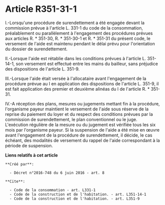 # Article R351-31-1

I.-Lorsqu'une procédure de surendettement a été engagée devant la commission prévue à l'article L. 331-1 du code de la
consommation, préalablement ou parallèlement à l'engagement des procédures prévues aux articles R. * 351-30, R. * 351-30-1 et
R. * 351-31 du présent code, le versement de l'aide est maintenu pendant le délai prévu pour l'orientation du dossier de
surendettement. 

II.-Lorsque l'aide est rétablie dans les conditions prévues à l'article L. 351-14-1, son versement est effectué entre les
mains du bailleur, sans préjudice des dispositions de l'article L. 351-9. 

III.-Lorsque l'aide était versée à l'allocataire avant l'engagement de la procédure prévue au I en application des
dispositions de l'article L. 351-9, il est fait application des premier et deuxième alinéas du I de l'article R. * 351-31. 

IV.-A réception des plans, mesures ou jugements mettant fin à la procédure, l'organisme payeur maintient le versement de
l'aide sous réserve de la reprise du paiement du loyer et du respect des conditions prévues par la commission de
surendettement, le plan conventionnel ou le juge. L'exécution régulière de la mesure ou du jugement est vérifiée tous les six
mois par l'organisme payeur. Si la suspension de l'aide a été mise en œuvre avant l'engagement de la procédure de
surendettement, il décide, le cas échéant, des modalités de versement du rappel de l'aide correspondant à la période de
suspension.

**Liens relatifs à cet article**

	**Créé par**:

	  - Décret n°2016-748 du 6 juin 2016 - art. 8

	**Cite**:

	  - Code de la consommation - art. L331-1
	  - Code de la construction et de l'habitation. - art. L351-14-1
	  - Code de la construction et de l'habitation. - art. L351-9
